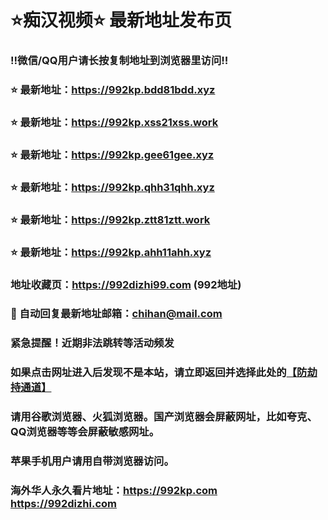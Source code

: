 # ⭐️痴汉视频⭐️ 最新地址发布页

### ‼️微信/QQ用户请长按复制地址到浏览器里访问‼️

### ⭐️ 最新地址：https://992kp.bdd81bdd.xyz

### ⭐️ 最新地址：https://992kp.xss21xss.work

### ⭐️ 最新地址：https://992kp.gee61gee.xyz

### ⭐️ 最新地址：https://992kp.qhh31qhh.xyz

### ⭐️ 最新地址：https://992kp.ztt81ztt.work

### ⭐️ 最新地址：https://992kp.ahh11ahh.xyz



### 地址收藏页：https://992dizhi99.com (992地址)
### 📧 自动回复最新地址邮箱：chihan@mail.com
### 紧急提醒！近期非法跳转等活动频发
### 如果点击网址进入后发现不是本站，请立即返回并选择此处的[【防劫持通道】](https://23.224.130.222:7583)
### 请用谷歌浏览器、火狐浏览器。国产浏览器会屏蔽网址，比如夸克、QQ浏览器等等会屏蔽敏感网址。
### 苹果手机用户请用自带浏览器访问。
### 海外华人永久看片地址：https://992kp.com  https://992dizhi.com
